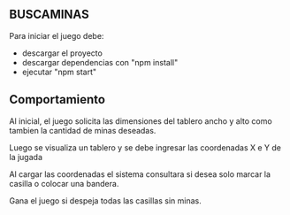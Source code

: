 ## BUSCAMINAS

Para iniciar el juego debe:
- descargar el proyecto
- descargar dependencias con "npm install"
- ejecutar "npm start"

## Comportamiento

Al inicial, el juego solicita las dimensiones del tablero ancho y alto como tambien la cantidad de minas deseadas.

Luego se visualiza un tablero y se debe ingresar las coordenadas X e Y de la jugada

Al cargar las coordenadas el sistema consultara si desea solo marcar la casilla o colocar una bandera.

Gana el juego si despeja todas las casillas sin minas.
